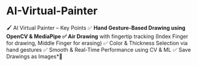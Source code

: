 # AI-Virtual-Painter
🖌️ AI Virtual Painter – Key Points ✅ **Hand Gesture-Based Drawing using OpenCV &amp; MediaPipe  ✅ Air Drawing** with fingertip tracking (Index Finger for drawing, Middle Finger for erasing)   ✅ Color &amp; Thickness Selection via hand gestures   ✅ Smooth &amp; Real-Time Performance using CV &amp; ML ✅ Save Drawings as Images*🎨
